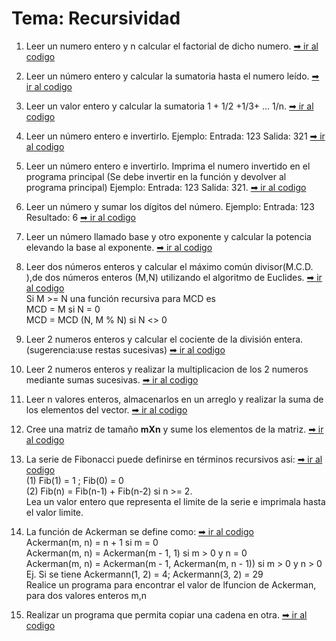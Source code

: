 # Tema: Recursividad

1.  Leer un numero entero y n calcular el factorial de dicho numero. [➡ ir al codigo](https://github.com/iamcarlosmunoz/estructura-de-datos-no-lineales/blob/main/recursividad/ejercicio_01.java)

2.  Leer un número entero y calcular la sumatoria hasta el numero leído. [➡ ir al codigo](https://github.com/iamcarlosmunoz/estructura-de-datos-no-lineales/blob/main/recursividad/ejercicio_02.java)

3.  Leer un valor entero y calcular la sumatoria 1 + 1/2 +1/3+ … 1/n. [➡ ir al codigo](https://github.com/iamcarlosmunoz/estructura-de-datos-no-lineales/blob/main/recursividad/ejercicio_03.java)

4.  Leer un número entero e invertirlo. Ejemplo: Entrada: 123 Salida: 321 [➡ ir al codigo](https://github.com/iamcarlosmunoz/estructura-de-datos-no-lineales/blob/main/recursividad/ejercicio_04.java)

5.  Leer un número entero e invertirlo. Imprima el numero invertido en el programa principal (Se debe invertir en la función y devolver al programa principal) Ejemplo: Entrada: 123 Salida: 321. [➡ ir al codigo](https://github.com/iamcarlosmunoz/estructura-de-datos-no-lineales/blob/main/recursividad/ejercicio_05.java)

6.  Leer un número y sumar los dígitos del número. Ejemplo: Entrada: 123 Resultado: 6 [➡ ir al codigo](https://github.com/iamcarlosmunoz/estructura-de-datos-no-lineales/blob/main/recursividad/ejercicio_06.java)

7.  Leer un número llamado base y otro exponente y calcular la potencia elevando la base al exponente. [➡ ir al codigo](https://github.com/iamcarlosmunoz/estructura-de-datos-no-lineales/blob/main/recursividad/ejercicio_07.java)

8.  Leer dos números enteros y calcular el máximo común divisor(M.C.D. ),de dos números enteros (M,N) utilizando el algoritmo de Euclides. [➡ ir al codigo](https://github.com/iamcarlosmunoz/estructura-de-datos-no-lineales/blob/main/recursividad/ejercicio_08.java)\
    Si M >= N una función recursiva para MCD es \
    MCD = M si N = 0 \
     MCD = MCD (N, M % N) si N <> 0
9.  Leer 2 numeros enteros y calcular el cociente de la división entera.(sugerencia:use restas sucesivas) [➡ ir al codigo](https://github.com/iamcarlosmunoz/estructura-de-datos-no-lineales/blob/main/recursividad/ejercicio_09.java)

10. Leer 2 numeros enteros y realizar la multiplicacion de los 2 numeros mediante sumas sucesivas. [➡ ir al codigo](https://github.com/iamcarlosmunoz/estructura-de-datos-no-lineales/blob/main/recursividad/ejercicio_10.java)

11. Leer n valores enteros, almacenarlos en un arreglo y realizar la suma de los elementos del vector. [➡ ir al codigo](https://github.com/iamcarlosmunoz/estructura-de-datos-no-lineales/blob/main/recursividad/ejercicio_11.java)

12. Cree una matriz de tamaño **mXn** y sume los elementos de la matriz. [➡ ir al codigo](https://github.com/iamcarlosmunoz/estructura-de-datos-no-lineales/blob/main/recursividad/ejercicio_12.java)

13. La serie de Fibonacci puede definirse en términos recursivos asi: [➡ ir al codigo](https://github.com/iamcarlosmunoz/estructura-de-datos-no-lineales/blob/main/recursividad/ejercicio_13.java) \
    (1) Fib(1) = 1 ; Fib(0) = 0 \
    (2) Fib(n) = Fib(n-1) + Fib(n-2) si n >= 2. \
    Lea un valor entero que representa el limite de la serie e imprimala hasta el valor limite.

14. La función de Ackerman se define como: [➡ ir al codigo](https://github.com/iamcarlosmunoz/estructura-de-datos-no-lineales/blob/main/recursividad/ejercicio_14.java) \
    Ackerman(m, n) = n + 1 si m = 0 \
    Ackerman(m, n) = Ackerman(m - 1, 1) si m > 0 y n = 0 \
    Ackerman(m, n) = Ackerman(m - 1, Ackerman(m, n - 1)) si m > 0 y n > 0 \
    Ej. Si se tiene Ackermann(1, 2) = 4; Ackermann(3, 2) = 29 \
    Realice un programa para encontrar el valor de lfuncion de Ackerman, para dos valores enteros m,n

15. Realizar un programa que permita copiar una cadena en otra. [➡ ir al codigo](https://github.com/iamcarlosmunoz/estructura-de-datos-no-lineales/blob/main/recursividad/ejercicio_15.java)
